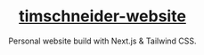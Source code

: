 <h1 align="center"><a href="https://timschneider.xyz">timschneider-website</a></h1>

<p align="center">
  Personal website build with Next.js & Tailwind CSS.
</p>

<p align="center">
  <a aria-label="License" href="https://github.com/timschneiderxyz/timschneider-website/blob/main/LICENSE">
    <img alt="" src="https://img.shields.io/badge/license-mit-689d6a?style=for-the-badge&labelColor=000000">
  </a>
</p>
